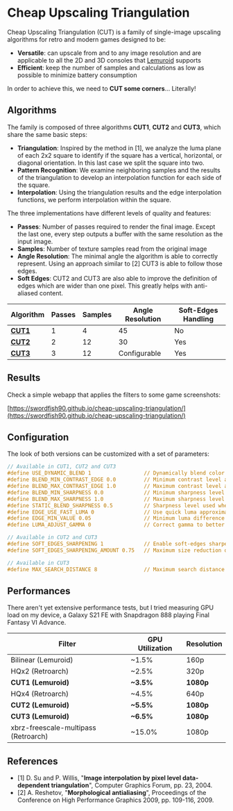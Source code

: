 # Cheap Upscaling Triangulation

Cheap Upscaling Triangulation (CUT) is a family of single-image upscaling algorithms for retro and modern games designed to be:

* **Versatile**: can upscale from and to any image resolution and are applicable to all the 2D and 3D consoles that [Lemuroid](https://github.com/Swordfish90/Lemuroid) supports
* **Efficient**: keep the number of samples and calculations as low as possible to minimize battery consumption

In order to achieve this, we need to **CUT some corners**... Literally!

## Algorithms

The family is composed of three algorithms **CUT1**, **CUT2** and **CUT3**, which share the same basic steps:
* **Triangulation**: Inspired by the method in [1], we analyze the luma plane of each 2x2 square to identify if the square has a vertical, horizontal, or diagonal orientation. In this last case we split the square into two.
* **Pattern Recognition**: We examine neighboring samples and the results of the triangulation to develop an interpolation function for each side of the square.
* **Interpolation**:  Using the triangulation results and the edge interpolation functions, we perform interpolation within the square.

The three implementations have different levels of quality and features:
* **Passes**: Number of passes required to render the final image. Except the last one, every step outputs a buffer with the same resolution as the input image.
* **Samples**: Number of texture samples read from the original image
* **Angle Resolution**: The minimal angle the algorithm is able to correctly represent. Using an approach similar to [2] CUT3 is able to follow those edges.
* **Soft Edges**: CUT2 and CUT3 are also able to improve the definition of edges which are wider than one pixel. This greatly helps with anti-aliased content.

| Algorithm                    | Passes | Samples | Angle Resolution | Soft-Edges Handling |
|------------------------------|--------|---------|------------------|---------------------|
| **[CUT1](src/shaders/cut1)** | 1      | 4       | 45               | No                  |
| **[CUT2](src/shaders/cut2)** | 2      | 12      | 30               | Yes                 |
| **[CUT3](src/shaders/cut3)** | 3      | 12      | Configurable     | Yes                 |

## Results

Check a simple webapp that applies the filters to some game screenshots:

[https://swordfish90.github.io/cheap-upscaling-triangulation/](https://swordfish90.github.io/cheap-upscaling-triangulation/)

## Configuration

The look of both versions can be customized with a set of parameters:

```glsl
// Available in CUT1, CUT2 and CUT3
#define USE_DYNAMIC_BLEND 1                 // Dynamically blend color with respect to contrast
#define BLEND_MIN_CONTRAST_EDGE 0.0         // Minimum contrast level at which sharpness starts increasing [0, 1]
#define BLEND_MAX_CONTRAST_EDGE 1.0         // Maximum contrast level at which sharpness stops increasing [0, 1]
#define BLEND_MIN_SHARPNESS 0.0             // Minimum sharpness level [0, 1]
#define BLEND_MAX_SHARPNESS 1.0             // Maximum sharpness level [0, 1]
#define STATIC_BLEND_SHARPNESS 0.5          // Sharpness level used when dynamic blending is disabled [0, 1]
#define EDGE_USE_FAST_LUMA 0                // Use quick luma approximation in edge detection
#define EDGE_MIN_VALUE 0.05                 // Minimum luma difference used in edge detection [0, 1]
#define LUMA_ADJUST_GAMMA 0                 // Correct gamma to better approximate luma human perception

// Available in CUT2 and CUT3
#define SOFT_EDGES_SHARPENING 1             // Enable soft-edges sharpening
#define SOFT_EDGES_SHARPENING_AMOUNT 0.75   // Maximum size reduction of soft-edges pixels (antialiased pixels) [0, 1]

// Available in CUT3
#define MAX_SEARCH_DISTANCE 8               // Maximum search distance in each direction (N,E,S,W) to find a continuous edge [1, ∞[ 
```

## Performances

There aren't yet extensive performance tests, but I tried measuring GPU load on my device, a Galaxy S21 FE with Snapdragon 888 playing Final Fantasy VI Advance.

| Filter                               | GPU Utilization | Resolution |
|--------------------------------------|-----------------|------------|
| Bilinear (Lemuroid)                  | ~1.5%           | 160p       |
| HQx2 (Retroarch)                     | ~2.5%           | 320p       |
| **CUT1 (Lemuroid)**                  | **~3.5%**       | **1080p**  |
| HQx4 (Retroarch)                     | ~4.5%           | 640p       |
| **CUT2 (Lemuroid)**                  | **~5.5%**       | **1080p**  |
| **CUT3 (Lemuroid)**                  | **~6.5%**       | **1080p**  |
| xbrz-freescale-multipass (Retroarch) | ~15.0%          | 1080p      |

## References

* [1] D. Su and P. Willis, "**Image interpolation by pixel level data-dependent triangulation**", Computer Graphics Forum, pp. 23, 2004.
* [2] A. Reshetov, "**Morphological antialiasing**", Proceedings of the Conference on High Performance Graphics 2009, pp. 109-116, 2009.
